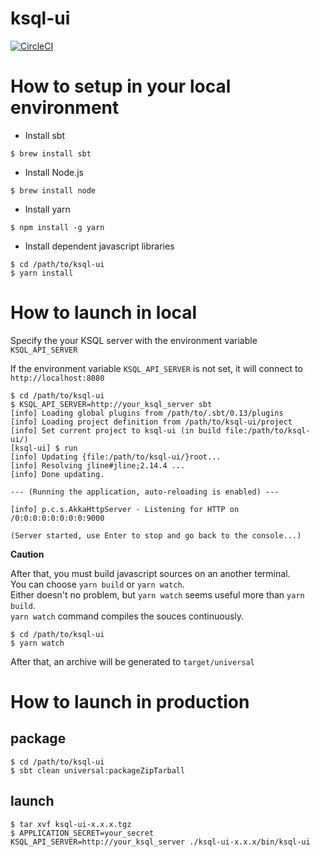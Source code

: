 # ksql-ui

[![CircleCI](https://circleci.com/gh/matsumana/ksql-ui.svg?style=shield)](https://circleci.com/gh/matsumana/ksql-ui)

# How to setup in your local environment

- Install sbt

```
$ brew install sbt
```

- Install Node.js

```
$ brew install node
```

- Install yarn

```
$ npm install -g yarn
```

- Install dependent javascript libraries

```
$ cd /path/to/ksql-ui
$ yarn install
```

# How to launch in local

Specify the your KSQL server with the environment variable `KSQL_API_SERVER`

If the environment variable `KSQL_API_SERVER` is not set, it will connect to `http://localhost:8080`

```
$ cd /path/to/ksql-ui
$ KSQL_API_SERVER=http://your_ksql_server sbt
[info] Loading global plugins from /path/to/.sbt/0.13/plugins
[info] Loading project definition from /path/to/ksql-ui/project
[info] Set current project to ksql-ui (in build file:/path/to/ksql-ui/)
[ksql-ui] $ run
[info] Updating {file:/path/to/ksql-ui/}root...
[info] Resolving jline#jline;2.14.4 ...
[info] Done updating.

--- (Running the application, auto-reloading is enabled) ---

[info] p.c.s.AkkaHttpServer - Listening for HTTP on /0:0:0:0:0:0:0:0:9000

(Server started, use Enter to stop and go back to the console...)
```

__Caution__

After that, you must build javascript sources on an another terminal.  
You can choose `yarn build` or `yarn watch`.  
Either doesn't no problem, but `yarn watch` seems useful more than `yarn build`.  
`yarn watch` command compiles the souces continuously.

```
$ cd /path/to/ksql-ui
$ yarn watch
```

After that, an archive will be generated to `target/universal`

# How to launch in production

## package

```
$ cd /path/to/ksql-ui
$ sbt clean universal:packageZipTarball
```

## launch

```
$ tar xvf ksql-ui-x.x.x.tgz
$ APPLICATION_SECRET=your_secret KSQL_API_SERVER=http://your_ksql_server ./ksql-ui-x.x.x/bin/ksql-ui
```

